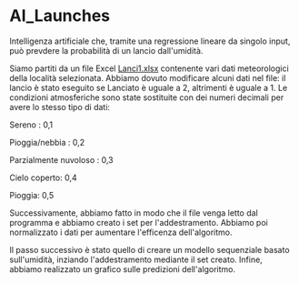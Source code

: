 # AI_Launches
Intelligenza artificiale che, tramite una regressione lineare da singolo input, può prevdere la probabilità di un lancio dall'umidità.


Siamo partiti da un file Excel [Lanci1.xlsx](https://github.com/SouthPaul03/AI_Launches/files/8176505/Lanci1.xlsx) contenente vari dati meteorologici della località selezionata.
Abbiamo dovuto modificare alcuni dati nel file: il lancio è stato eseguito se Lanciato è uguale a 2, altrimenti è uguale a 1. Le condizioni atmosferiche sono state sostituite con dei numeri decimali per avere lo stesso tipo di dati:

Sereno : 0,1

Pioggia/nebbia : 0,2

Parzialmente nuvoloso : 0,3

Cielo coperto: 0,4

Pioggia: 0,5


Successivamente, abbiamo fatto in modo che il file venga letto dal programma e abbiamo creato i set per l'addestramento.
Abbiamo poi normalizzato i dati per aumentare l'efficenza dell'algoritmo.

Il passo successivo è stato quello di creare un modello sequenziale basato sull'umidità, inziando l'addestramento mediante il set creato.
Infine, abbiamo realizzato un grafico sulle predizioni dell'algoritmo.
